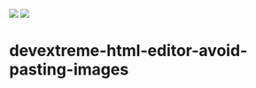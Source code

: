 <!-- default badges list -->
![](https://img.shields.io/endpoint?url=https://codecentral.devexpress.com/api/v1/VersionRange/795053452/23.2.5%2B)
[![](https://img.shields.io/badge/📖_How_to_use_DevExpress_Examples-e9f6fc?style=flat-square)](https://docs.devexpress.com/GeneralInformation/403183)
<!-- default badges end -->
# devextreme-html-editor-avoid-pasting-images
